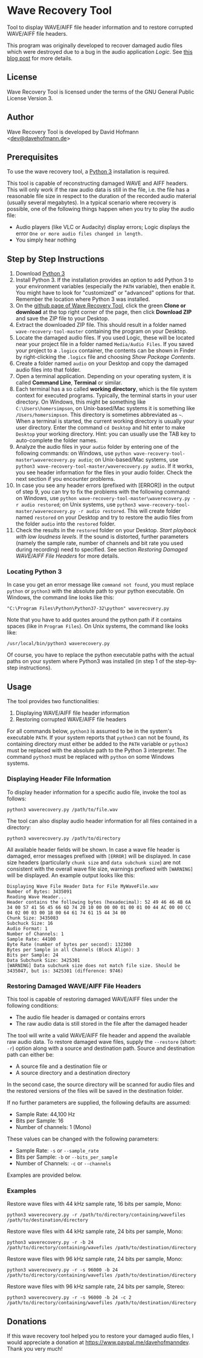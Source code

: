 # Wave Recovery Tool

Tool to display WAVE/AIFF file header information and to restore corrupted WAVE/AIFF file headers.

This program was originally developed to recover damaged audio files which were destroyed due to a bug in the audio application _Logic_. See [this blog post](http://www.davehofmann.de/when-logic-destroys-your-audio-files/) for more details.

## License

Wave Recovery Tool is licensed under the terms of the GNU General Public License Version 3.

## Author

Wave Recovery Tool is developed by David Hofmann &lt;dev@davehofmann.de&gt;

## Prerequisites

To use the wave recovery tool, a [Python 3](https://www.python.org/downloads/) installation is required.

This tool is capable of reconstructing damaged WAVE and AIFF headers. This will only work if the raw audio data is still in the file, i.e. the file has a reasonable file size in respect to the duration of the recorded audio material (usually several megabytes). In a typical scenario where recovery is possible, one of the following things happen when you try to play the audio file:

* Audio players (like VLC or Audacity) display errors; Logic displays the error `One or more audio files changed in length.`
* You simply hear nothing

## Step by Step Instructions

1. Download [Python 3](https://www.python.org/downloads/)
2. Install Python 3. If the installation provides an option to add Python 3 to your environment variables (especially the `PATH` variable), then enable it. You might have to look for "customized" or "advanced" options for that. Remember the location where Python 3 was installed.
3. On the [github page of Wave Recovery Tool](https://github.com/davehofmann/wave-recovery-tool), click the green **Clone or download** at the top right corner of the page, then click **Download ZIP** and save the ZIP file to your Desktop.
4. Extract the downloaded ZIP file. This should result in a folder named `wave-recovery-tool-master` containing the program on your Desktop.
5. Locate the damaged audio files. If you used Logic, these will be located near your project file in a folder named `Media/Audio Files`. If you saved your project to a `.logicx` container, the contents can be shown in Finder by right-clicking the `.logicx` file and choosing _Show Package Contents_.
6. Create a folder named `audio` on your Desktop and copy the damaged audio files into that folder. 
7. Open a terminal application. Depending on your operating system, it is called **Command Line**, **Terminal** or similar.
8. Each terminal has a so called **working directory**, which is the file system context for executed programs. Typically, the terminal starts in your user directory. On Windows, this might be something like `C:\Users\homersimpson`, on Unix-based/Mac systems it is something like `/Users/homersimpson`. This directory is sometimes abbreviated as `~`. When a terminal is started, the current working directory is usually your user directory. Enter the command `cd Desktop` and hit enter to make `Desktop` your working directory. Hint: you can usually use the TAB key to auto-complete the folder names.
9. Analyze the audio files in your `audio` folder by entering one of the following commands: on Windows, use `python wave-recovery-tool-master\waverecovery.py audio`; on Unix-based/Mac systems, use `python3 wave-recovery-tool-master/waverecovery.py audio`. If it works, you see header information for the files in your audio folder. Check the next section if you encounter problems.
10. In case you see any header errors (prefixed with [ERROR]) in the output of step 9, you can try to fix the problems with the following command: on Windows, use `python wave-recovery-tool-master\waverecovery.py -r audio restored`; on Unix systems, use `python3 wave-recovery-tool-master/waverecovery.py -r audio restored`. This will create folder named `restored` on your Desktop and try to restore the audio files from the folder `audio` into the `restored` folder.
11. Check the results in the `restored` folder on your Desktop. *Start playback with low loudness levels*. If the sound is distorted, further parameters (namely the sample rate, number of channels and bit rate you used during recording) need to specified. See section _Restoring Damaged WAVE/AIFF File Headers_ for more details.

### Locating Python 3
 
In case you get an error message like `command not found`, you must replace `python` or `python3` with the absolute path to your python executable. On Windows, the command line looks like this:

```
"C:\Program Files\Python\Python37-32\python" waverecovery.py
```

Note that you have to add quotes around the python path if it contains spaces (like in `Program Files`). On Unix systems, the command like looks like:

```
/usr/local/bin/python3 waverecovery.py
```

Of course, you have to replace the python executable paths with the actual paths on your system where Python3 was installed (in step 1 of the step-by-step instructions).

## Usage

The tool provides two functionalities:

1. Displaying WAVE/AIFF file header information
2. Restoring corrupted WAVE/AIFF file headers

For all commands below, `python3` is assumed to be in the system's executable `PATH`. If your system reports that `python3` can not be found, its containing directory must either be added to the `PATH` variable or `python3` must be replaced with the absolute path to the Python 3 interpreter. The command `python3` must be replaced with `python` on some Windows systems.

### Displaying Header File Information

To display header information for a specific audio file, invoke the tool as follows:

```
python3 waverecovery.py /path/to/file.wav
```

The tool can also display audio header information for all files contained in a directory:

```
python3 waverecovery.py /path/to/directory
```

All available header fields will be shown. In case a wave file header is damaged, error messages prefixed with `[ERROR]` will be displayed. In case size headers (particularly `chunk size` and `data subchunk size`) are not consistent with the overall wave file size, warnings prefixed with `[WARNING]` will be displayed. An example output looks like this:

```
Displaying Wave File Header Data for File MyWaveFile.wav
Number of Bytes: 3435091
Reading Wave Header...
Header contains the following bytes (hexadecimal): 52 49 46 46 4B 6A 34 00 57 41 56 45 66 6D 74 20 10 00 00 00 01 00 01 00 44 AC 00 00 CC 04 02 00 03 00 18 00 64 61 74 61 15 44 34 00
Chunk Size: 3435083
Subchuck Size: 16
Audio Format: 1
Number of Channels: 1
Sample Rate: 44100
Byte Rate (number of bytes per second): 132300
Bytes per Sample in all Channels (Block Align): 3
Bits per Sample: 24
Data Subchunk Size: 3425301
[WARNING] Data subchunk size does not match file size. Should be 3435047, but is: 3425301 (difference: 9746)
```

### Restoring Damaged WAVE/AIFF File Headers

This tool is capable of restoring damaged WAVE/AIFF files under the following conditions:

- The audio file header is damaged or contains errors
- The raw audio data is still stored in the file after the damaged header 

The tool will write a valid WAVE/AIFF file header and append the available raw audio data.
To restore damaged wave files, supply the `--restore` (short: `-r`) option along with a source and destination path. Source and destination path can either be:

- A source file and a destination file or
- A source directory and a destination directory

In the second case, the source directory will be scanned for audio files and the restored versions of the files will be saved in the destination folder.

If no further parameters are supplied, the following defaults are assumed:

- Sample Rate: 44,100 Hz
- Bits per Sample: 16
- Number of channels: 1 (Mono)

These values can be changed with the following parameters:

- Sample Rate: `-s` or `--sample_rate` 
- Bits per Sample: `-b` or `--bits_per_sample`
- Number of Channels: `-c` or `--channels`


Examples are provided below.

### Examples

Restore wave files with 44 kHz sample rate, 16 bits per sample, Mono:

```
python3 waverecovery.py -r /path/to/directory/containing/wavefiles /path/to/destination/directory
```

Restore wave files with 44 kHz sample rate, 24 bits per sample, Mono:

```
python3 waverecovery.py -r -b 24 /path/to/directory/containing/wavefiles /path/to/destination/directory
```

Restore wave files with 96 kHz sample rate, 24 bits per sample, Mono:

```
python3 waverecovery.py -r -s 96000 -b 24 /path/to/directory/containing/wavefiles /path/to/destination/directory
```

Restore wave files with 96 kHz sample rate, 24 bits per sample, Stereo:

```
python3 waverecovery.py -r -s 96000 -b 24 -c 2 /path/to/directory/containing/wavefiles /path/to/destination/directory
```

## Donations

If this wave recovery tool helped you to restore your damaged audio files, I would appreciate a donation at <https://www.paypal.me/davehofmanndev>. Thank you very much! 